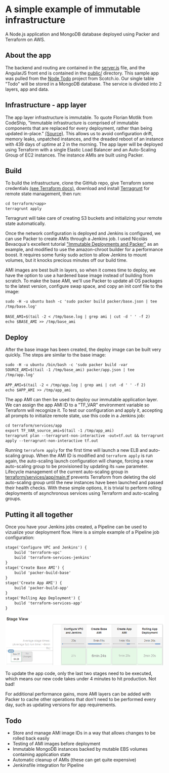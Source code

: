 # A simple example of immutable infrastructure
A Node.js application and MongoDB database deployed using Packer and Terraform on AWS.

## About the app
The backend and routing are contained in the [server.js](server.js) file, and the AngularJS front end is contained in the [public/](public/) directory. This sample app was pulled from the [Node Todo](https://github.com/scotch-io/node-todo) project from Scotch.io. Our single table "Todo" will be stored in a MongoDB database. The service is divided into 2 layers, app and data.

## Infrastructure - app layer
The app layer infrastructure is immutable. To quote Florian Motlik from CodeShip, "Immutable infrastructure is comprised of immutable components that are replaced for every deployment, rather than being updated in-place." [(Source)](https://blog.codeship.com/immutable-infrastructure/). This allows us to avoid configuration drift, memory leaks, unpatched instances, and the dreaded reboot of an instance with 439 days of uptime at 2 in the morning. The app layer will be deployed using Terraform with a single Elastic Load Balancer and an Auto-Scaling Group of EC2 instances. The instance AMIs are built using Packer.

## Build
To build the infrastructure, clone the GitHub repo, give Terraform some credentials [(see Terraform docs)](https://www.terraform.io/docs/providers/aws/), download and install [Terragrunt](https://github.com/gruntwork-io/terragrunt/releases) for remote state management, then run:

```
cd terraform/<app>
terragrunt apply
```

Terragrunt will take care of creating S3 buckets and initializing your remote state automatically.

Once the network configuration is deployed and Jenkins is configured, we can use Packer to create AMIs through a Jenkins job. I used Nicolás Bevacqua's excellent tutorial ["Immutable Deployments and Packer"](https://ponyfoo.com/articles/immutable-deployments-packer) as an example, and modified to use the amazon-chroot builder for a performance boost. It requires some funky sudo action to allow Jenkins to mount volumes, but it knocks precious minutes off our build time.

AMI images are best built in layers, so when it comes time to deploy, we have the option to use a hardened base image instead of building from scratch. To make the base AMI, we'll use Packer to update all OS packages to the latest version, configure swap space, and copy an init conf file to the image:

```
sudo -H -u ubuntu bash -c 'sudo packer build packer/base.json | tee /tmp/base.log'

BASE_AMI=$(tail -2 < /tmp/base.log | grep ami | cut -d ' ' -f 2)
echo $BASE_AMI >> /tmp/base_ami
```

## Deploy
After the base image has been created, the deploy image can be built very quickly. The steps are similar to the base image:

```
sudo -H -u ubuntu /bin/bash -c 'sudo packer build -var SOURCE_AMI=$(tail -1 /tmp/base_ami) packer/app.json | tee /tmp/app.log'

APP_AMI=$(tail -2 < /tmp/app.log | grep ami | cut -d ' ' -f 2)
echo $APP_AMI >> /tmp/app_ami
```

The app AMI can then be used to deploy our immutable application layer. We can assign the app AMI ID to a "TF_VAR" environment variable so Terraform will recognize it. To test our configuration and apply it, accepting all prompts to initialize remote state, use this code in a Jenkins job:

```
cd terraform/services/app
export TF_VAR_source_ami=$(tail -1 /tmp/app_ami)
terragrunt plan --terragrunt-non-interactive -out=tf.out && terragrunt apply --terragrunt-non-interactive tf.out
```

Running `terraform apply` for the first time will launch a new ELB and auto-scaling group. When the AMI ID is modified and `terraform apply` is run again, the auto-scaling launch configuration will change, forcing a new auto-scaling group to be provisioned by updating its `name` parameter. Lifecycle management of the current auto-scaling group in [terraform/services/app/main.tf](terraform/services/app/main.tf) prevents Terraform from deleting the old auto-scaling group until the new instances have been launched and passed their health checks. With these simple options, it is trivial to perform rolling deployments of asynchronous services using Terraform and auto-scaling groups.

## Putting it all together
Once you have your Jenkins jobs created, a Pipeline can be used to vizualize your deployment flow. Here is a simple example of a Pipeline job configuration:

```
stage('Configure VPC and Jenkins') {
    build 'terraform-vpc'
    build 'terraform-services-jenkins'
}
stage('Create Base AMI') {
    build 'packer-build-base'
}
stage('Create App AMI') {
    build 'packer-build-app'
}
stage('Rolling App Deployment') {
    build 'terraform-services-app'
}
```

![Jenkins Pipeline image](Jenkins_Pipeline.png)

To update the app code, only the last two stages need to be executed, which means our new code takes under 4 minutes to hit production. Not bad!

For additional performance gains, more AMI layers can be added with Packer to cache other operations that don't need to be performed every day, such as updating versions for app requirements.

## Todo
* Store and manage AMI image IDs in a way that allows changes to be rolled back easily
* Testing of AMI images before deployment
* Immutable MongoDB instances backed by mutable EBS volumes containing application state
* Automatic cleanup of AMIs (these can get quite expensive)
* Jenkinsfile integration for Pipeline
